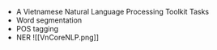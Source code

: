 - A Vietnamese Natural Language Processing Toolkit
Tasks
- Word segmentation
- POS tagging
- NER
![[VnCoreNLP.png]]